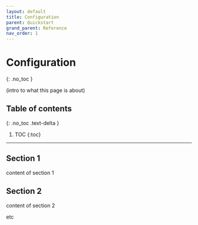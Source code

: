 ```yaml
---
layout: default
title: Configuration
parent: Quickstart
grand_parent: Reference
nav_order: 1
---
```


# Configuration
{: .no_toc }

(intro to what this page is about)

## Table of contents
{: .no_toc .text-delta }

1. TOC
{:toc}

---

## Section 1

content of section 1

## Section 2

content of section 2

etc
